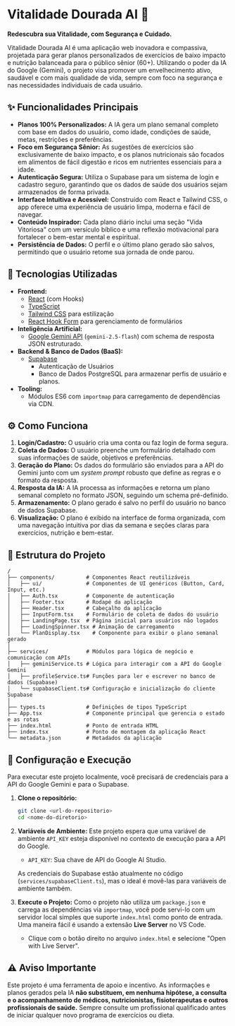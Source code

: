 # Vitalidade Dourada AI 🌿

**Redescubra sua Vitalidade, com Segurança e Cuidado.**

Vitalidade Dourada AI é uma aplicação web inovadora e compassiva, projetada para gerar planos personalizados de exercícios de baixo impacto e nutrição balanceada para o público sênior (60+). Utilizando o poder da IA do Google (Gemini), o projeto visa promover um envelhecimento ativo, saudável e com mais qualidade de vida, sempre com foco na segurança e nas necessidades individuais de cada usuário.

## ✨ Funcionalidades Principais

-   **Planos 100% Personalizados:** A IA gera um plano semanal completo com base em dados do usuário, como idade, condições de saúde, metas, restrições e preferências.
-   **Foco em Segurança Sênior:** As sugestões de exercícios são exclusivamente de baixo impacto, e os planos nutricionais são focados em alimentos de fácil digestão e ricos em nutrientes essenciais para a idade.
-   **Autenticação Segura:** Utiliza o Supabase para um sistema de login e cadastro seguro, garantindo que os dados de saúde dos usuários sejam armazenados de forma privada.
-   **Interface Intuitiva e Acessível:** Construído com React e Tailwind CSS, o app oferece uma experiência de usuário limpa, moderna e fácil de navegar.
-   **Conteúdo Inspirador:** Cada plano diário inclui uma seção "Vida Vitoriosa" com um versículo bíblico e uma reflexão motivacional para fortalecer o bem-estar mental e espiritual.
-   **Persistência de Dados:** O perfil e o último plano gerado são salvos, permitindo que o usuário retome sua jornada de onde parou.

## 🚀 Tecnologias Utilizadas

-   **Frontend:**
    -   [React](https://react.dev/) (com Hooks)
    -   [TypeScript](https://www.typescriptlang.org/)
    -   [Tailwind CSS](https://tailwindcss.com/) para estilização
    -   [React Hook Form](https://react-hook-form.com/) para gerenciamento de formulários
-   **Inteligência Artificial:**
    -   [Google Gemini API](https://ai.google.dev/) (`gemini-2.5-flash`) com schema de resposta JSON estruturado.
-   **Backend & Banco de Dados (BaaS):**
    -   [Supabase](https://supabase.com/)
        -   Autenticação de Usuários
        -   Banco de Dados PostgreSQL para armazenar perfis de usuário e planos.
-   **Tooling:**
    -   Módulos ES6 com `importmap` para carregamento de dependências via CDN.

## ⚙️ Como Funciona

1.  **Login/Cadastro:** O usuário cria uma conta ou faz login de forma segura.
2.  **Coleta de Dados:** O usuário preenche um formulário detalhado com suas informações de saúde, objetivos e preferências.
3.  **Geração do Plano:** Os dados do formulário são enviados para a API do Gemini junto com um *system prompt* robusto que define as regras e o formato da resposta.
4.  **Resposta da IA:** A IA processa as informações e retorna um plano semanal completo no formato JSON, seguindo um schema pré-definido.
5.  **Armazenamento:** O plano gerado é salvo no perfil do usuário no banco de dados Supabase.
6.  **Visualização:** O plano é exibido na interface de forma organizada, com uma navegação intuitiva por dias da semana e seções claras para exercícios, nutrição e bem-estar.

## 📂 Estrutura do Projeto

```
/
├── components/          # Componentes React reutilizáveis
│   ├── ui/              # Componentes de UI genéricos (Button, Card, Input, etc.)
│   ├── Auth.tsx         # Componente de autenticação
│   ├── Footer.tsx       # Rodapé da aplicação
│   ├── Header.tsx       # Cabeçalho da aplicação
│   ├── InputForm.tsx    # Formulário de coleta de dados do usuário
│   ├── LandingPage.tsx  # Página inicial para usuários não logados
│   ├── LoadingSpinner.tsx # Animação de carregamento
│   └── PlanDisplay.tsx    # Componente para exibir o plano semanal gerado
│
├── services/            # Módulos para lógica de negócio e comunicação com APIs
│   ├── geminiService.ts # Lógica para interagir com a API do Google Gemini
│   ├── profileService.ts# Funções para ler e escrever no banco de dados (Supabase)
│   └── supabaseClient.ts# Configuração e inicialização do cliente Supabase
│
├── types.ts             # Definições de tipos TypeScript
├── App.tsx              # Componente principal que gerencia o estado e as rotas
├── index.html           # Ponto de entrada HTML
├── index.tsx            # Ponto de montagem da aplicação React
└── metadata.json        # Metadados da aplicação
```

## 🔧 Configuração e Execução

Para executar este projeto localmente, você precisará de credenciais para a API do Google Gemini e para o Supabase.

1.  **Clone o repositório:**
    ```bash
    git clone <url-do-repositorio>
    cd <nome-do-diretorio>
    ```

2.  **Variáveis de Ambiente:**
    Este projeto espera que uma variável de ambiente `API_KEY` esteja disponível no contexto de execução para a API do Google.
    -   `API_KEY`: Sua chave de API do Google AI Studio.

    As credenciais do Supabase estão atualmente no código (`services/supabaseClient.ts`), mas o ideal é movê-las para variáveis de ambiente também.

3.  **Execute o Projeto:**
    Como o projeto não utiliza um `package.json` e carrega as dependências via `importmap`, você pode servi-lo com um servidor local simples que suporte `index.html` como ponto de entrada. Uma maneira fácil é usando a extensão **Live Server** no VS Code.

    -   Clique com o botão direito no arquivo `index.html` e selecione "Open with Live Server".

## ⚠️ Aviso Importante

Este projeto é uma ferramenta de apoio e incentivo. As informações e planos gerados pela IA **não substituem, em nenhuma hipótese, a consulta e o acompanhamento de médicos, nutricionistas, fisioterapeutas e outros profissionais de saúde.** Sempre consulte um profissional qualificado antes de iniciar qualquer novo programa de exercícios ou dieta.
